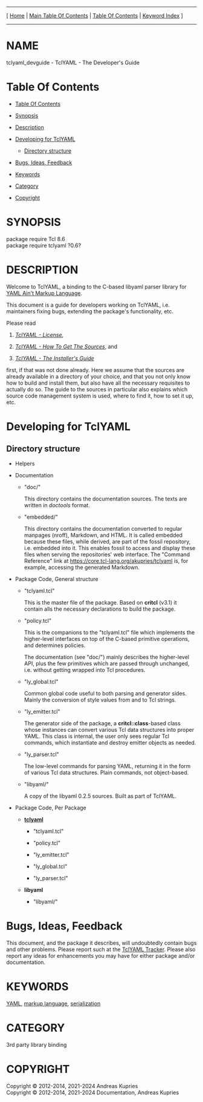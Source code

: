 
[//000000001]: # (tclyaml\_devguide \- TclYAML)
[//000000002]: # (Generated from file 'tclyaml\_devguide\.man' by tcllib/doctools with format 'markdown')
[//000000003]: # (Copyright &copy; 2012\-2014, 2021\-2024 Andreas Kupries)
[//000000004]: # (Copyright &copy; 2012\-2014, 2021\-2024 Documentation, Andreas Kupries)
[//000000005]: # (tclyaml\_devguide\(n\) 0\.6 doc "TclYAML")

<hr> [ <a href="../../../../../../home">Home</a> &#124; <a
href="../../toc.md">Main Table Of Contents</a> &#124; <a
href="../toc.md">Table Of Contents</a> &#124; <a
href="../../index.md">Keyword Index</a> ] <hr>

# NAME

tclyaml\_devguide \- TclYAML \- The Developer's Guide

# <a name='toc'></a>Table Of Contents

  - [Table Of Contents](#toc)

  - [Synopsis](#synopsis)

  - [Description](#section1)

  - [Developing for TclYAML](#section2)

      - [Directory structure](#subsection1)

  - [Bugs, Ideas, Feedback](#section3)

  - [Keywords](#keywords)

  - [Category](#category)

  - [Copyright](#copyright)

# <a name='synopsis'></a>SYNOPSIS

package require Tcl 8\.6  
package require tclyaml ?0\.6?  

# <a name='description'></a>DESCRIPTION

Welcome to TclYAML, a binding to the C\-based libyaml parser library for [YAML
Ain't Markup Language](http://yaml\.org)\.

This document is a guide for developers working on TclYAML, i\.e\. maintainers
fixing bugs, extending the package's functionality, etc\.

Please read

  1. *[TclYAML \- License](tclyaml\_license\.md)*,

  1. *[TclYAML \- How To Get The Sources](tclyaml\_sources\.md)*, and

  1. *[TclYAML \- The Installer's Guide](tclyaml\_installer\.md)*

first, if that was not done already\. Here we assume that the sources are already
available in a directory of your choice, and that you not only know how to build
and install them, but also have all the necessary requisites to actually do so\.
The guide to the sources in particular also explains which source code
management system is used, where to find it, how to set it up, etc\.

# <a name='section2'></a>Developing for TclYAML

## <a name='subsection1'></a>Directory structure

  - Helpers

  - Documentation

      * "doc/"

        This directory contains the documentation sources\. The texts are written
        in *doctools* format\.

      * "embedded/"

        This directory contains the documentation converted to regular manpages
        \(nroff\), Markdown, and HTML\. It is called embedded because these files,
        while derived, are part of the fossil repository, i\.e\. embedded into it\.
        This enables fossil to access and display these files when serving the
        repositories' web interface\. The "Command Reference" link at
        [https://core\.tcl\-lang\.org/akupries/tclyaml](https://core\.tcl\-lang\.org/akupries/tclyaml)
        is, for example, accessing the generated Markdown\.

  - Package Code, General structure

      * "tclyaml\.tcl"

        This is the master file of the package\. Based on __critcl__ \(v3\.1\)
        it contain alls the necessary declarations to build the package\.

      * "policy\.tcl"

        This is the companions to the "tclyaml\.tcl" file which implements the
        higher\-level interfaces on top of the C\-based primitive operations, and
        determines policies\.

        The documentation \(see "doc/"\) mainly describes the higher\-level API,
        plus the few primitives which are passed through unchanged, i\.e\. without
        getting wrapped into Tcl procedures\.

      * "ly\_global\.tcl"

        Common global code useful to both parsing and generator sides\. Mainly
        the conversion of style values from and to Tcl strings\.

      * "ly\_emitter\.tcl"

        The generator side of the package, a __critcl::class__\-based class
        whose instances can convert various Tcl data structures into proper
        YAML\. This class is internal, the user only sees regular Tcl commands,
        which instantiate and destroy emitter objects as needed\.

      * "ly\_parser\.tcl"

        The low\-level commands for parsing YAML, returning it in the form of
        various Tcl data structures\. Plain commands, not object\-based\.

      * "libyaml/"

        A copy of the libyaml 0\.2\.5 sources\. Built as part of TclYAML\.

  - Package Code, Per Package

      * __[tclyaml](tclyaml\.md)__

          + "tclyaml\.tcl"

          + "policy\.tcl"

          + "ly\_emitter\.tcl"

          + "ly\_global\.tcl"

          + "ly\_parser\.tcl"

      * __libyaml__

          + "libyaml/"

# <a name='section3'></a>Bugs, Ideas, Feedback

This document, and the package it describes, will undoubtedly contain bugs and
other problems\. Please report such at the [TclYAML
Tracker](https://core\.tcl\-lang\.org/akupries/tclyaml)\. Please also report any
ideas for enhancements you may have for either package and/or documentation\.

# <a name='keywords'></a>KEYWORDS

[YAML](\.\./\.\./index\.md\#yaml), [markup
language](\.\./\.\./index\.md\#markup\_language),
[serialization](\.\./\.\./index\.md\#serialization)

# <a name='category'></a>CATEGORY

3rd party library binding

# <a name='copyright'></a>COPYRIGHT

Copyright &copy; 2012\-2014, 2021\-2024 Andreas Kupries  
Copyright &copy; 2012\-2014, 2021\-2024 Documentation, Andreas Kupries
